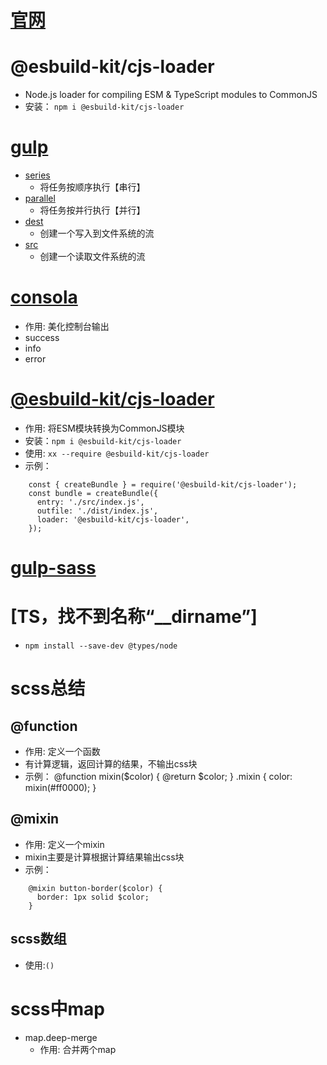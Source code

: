 # [官网](https://gulpjs.com/docs/en/getting-started/quick-start)


# @esbuild-kit/cjs-loader
- Node.js loader for compiling ESM & TypeScript modules to CommonJS
- 安装： `npm i @esbuild-kit/cjs-loader`


# [gulp](https://www.gulpjs.com.cn/docs/api)
- [series](https://www.gulpjs.com.cn/docs/api/series/) 
  - 将任务按顺序执行【串行】
- [parallel](https://www.gulpjs.com.cn/docs/api/parallel/)
  - 将任务按并行执行【并行】
- [dest](https://www.gulpjs.com.cn/docs/api/dest/)
  - 创建一个写入到文件系统的流
- [src](https://www.gulpjs.com.cn/docs/api/src/)
  - 创建一个读取文件系统的流




# [consola](https://www.npmjs.com/package/consola)
- 作用: 美化控制台输出
- success
- info
- error

# [@esbuild-kit/cjs-loader](https://www.npmjs.com/package/@esbuild-kit/cjs-loader)
- 作用: 将ESM模块转换为CommonJS模块
- 安装：`npm i @esbuild-kit/cjs-loader`
- 使用: `xx --require @esbuild-kit/cjs-loader`
- 示例：
```
    const { createBundle } = require('@esbuild-kit/cjs-loader');
    const bundle = createBundle({
      entry: './src/index.js',
      outfile: './dist/index.js',
      loader: '@esbuild-kit/cjs-loader',
    });
```



# [gulp-sass](https://www.npmjs.com/package/gulp-sass)


# [TS，找不到名称“__dirname”]
- `npm install --save-dev @types/node`


# scss总结
## @function
- 作用: 定义一个函数
- 有计算逻辑，返回计算的结果，不输出css块
- 示例：
    @function mixin($color) {
      @return $color;
    }
    .mixin {
      color: mixin(#ff0000);
    }

## @mixin
- 作用: 定义一个mixin
- mixin主要是计算根据计算结果输出css块
- 示例：
```
    @mixin button-border($color) {
      border: 1px solid $color;
    }
```

## scss数组
- 使用:`()`

# scss中map
- map.deep-merge
  - 作用: 合并两个map